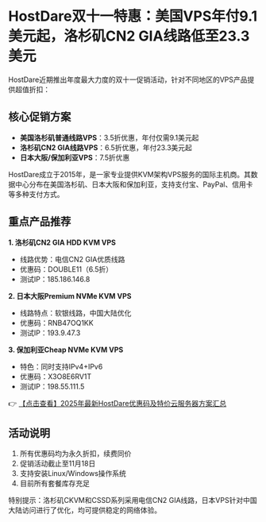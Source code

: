# HostDare双十一特惠：美国VPS年付9.1美元起，洛杉矶CN2 GIA线路低至23.3美元

HostDare近期推出年度最大力度的双十一促销活动，针对不同地区的VPS产品提供超值折扣：

## 核心促销方案

- **美国洛杉矶普通线路VPS**：3.5折优惠，年付仅需9.1美元起
- **洛杉矶CN2 GIA线路VPS**：6.5折优惠，年付23.3美元起
- **日本大阪/保加利亚VPS**：7.5折优惠

HostDare成立于2015年，是一家专业提供KVM架构VPS服务的国际主机商。其数据中心分布在美国洛杉矶、日本大阪和保加利亚，支持支付宝、PayPal、信用卡等多种支付方式。

## 重点产品推荐

**1. 洛杉矶CN2 GIA HDD KVM VPS**
- 线路优势：电信CN2 GIA优质线路
- 优惠码：DOUBLE11（6.5折）
- 测试IP：185.186.146.8

**2. 日本大阪Premium NVMe KVM VPS**
- 线路特点：软银线路，中国大陆优化
- 优惠码：RNB47OQ1KK
- 测试IP：193.9.47.3

**3. 保加利亚Cheap NVMe KVM VPS**
- 特色：同时支持IPv4+IPv6
- 优惠码：X3O8E6RV1T
- 测试IP：198.55.111.5

👉 [【点击查看】2025年最新HostDare优惠码及特价云服务器方案汇总](https://bit.ly/hostdare)

## 活动说明

1. 所有优惠码均为永久折扣，续费同价
2. 促销活动截止至11月18日
3. 支持安装Linux/Windows操作系统
4. 目前所有套餐库存充足

特别提示：洛杉矶CKVM和CSSD系列采用电信CN2 GIA线路，日本VPS针对中国大陆访问进行了优化，均可提供稳定的网络体验。